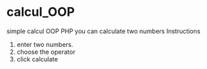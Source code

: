 # calcul_OOP
simple calcul OOP PHP
you can calculate two numbers
Instructions 
1. enter two numbers.
2. choose the operator
3. click calculate
